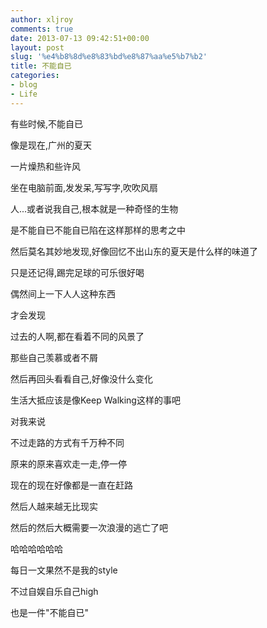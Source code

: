 ```yaml
---
author: xljroy
comments: true
date: 2013-07-13 09:42:51+00:00
layout: post
slug: '%e4%b8%8d%e8%83%bd%e8%87%aa%e5%b7%b2'
title: 不能自已
categories:
- blog
- Life
---
```


有些时候,不能自已


像是现在,广州的夏天




一片燥热和些许风




坐在电脑前面,发发呆,写写字,吹吹风扇







人...或者说我自己,根本就是一种奇怪的生物




是不能自已不能自已陷在这样那样的思考之中




然后莫名其妙地发现,好像回忆不出山东的夏天是什么样的味道了




只是还记得,踢完足球的可乐很好喝




偶然间上一下人人这种东西




才会发现




过去的人啊,都在看着不同的风景了




那些自己羡慕或者不屑




然后再回头看看自己,好像没什么变化







生活大抵应该是像Keep Walking这样的事吧




对我来说




不过走路的方式有千万种不同




原来的原来喜欢走一走,停一停




现在的现在好像都是一直在赶路




然后人越来越无比现实




然后的然后大概需要一次浪漫的逃亡了吧




哈哈哈哈哈哈







每日一文果然不是我的style




不过自娱自乐自己high




也是一件"不能自已"
